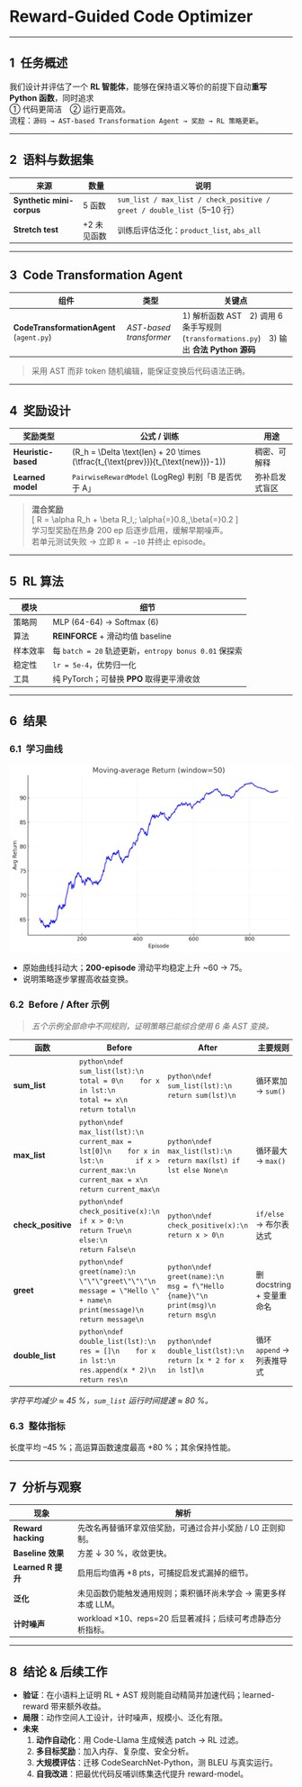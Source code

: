 # Reward-Guided Code Optimizer  

---

## 1 任务概述

我们设计并评估了一个 **RL 智能体**，能够在保持语义等价的前提下自动**重写 Python 函数**，同时追求  
① 代码更简洁 ② 运行更高效。  
流程：`源码 → AST-based Transformation Agent → 奖励 → RL 策略更新`。

---

## 2 语料与数据集

| 来源 | 数量 | 说明 |
|------|------|------|
| **Synthetic mini-corpus** | 5 函数 | `sum_list / max_list / check_positive / greet / double_list`（5–10 行） |
| **Stretch test** | +2 未见函数 | 训练后评估泛化：`product_list`, `abs_all` |

---

## 3 Code Transformation Agent 

| 组件 | 类型 | 关键点 |
|------|------|--------|
| **CodeTransformationAgent** (`agent.py`) | *AST-based transformer* | 1) 解析函数 AST 2) 调用 6 条手写规则 (`transformations.py`) 3) 输出 **合法 Python 源码** |

> 采用 AST 而非 token 随机编辑，能保证变换后代码语法正确。

---

## 4 奖励设计 

| 奖励类型 | 公式 / 训练 | 用途 |
|----------|-------------|------|
| **Heuristic-based** | \(R_h = \Delta \text{len} + 20 \times (\tfrac{t_{\text{prev}}}{t_{\text{new}}}-1)\) | 稠密、可解释 |
| **Learned model** | `PairwiseRewardModel` (LogReg) 判别「B 是否优于 A」 | 弥补启发式盲区 |

> **混合奖励**  
> \[
> R = \alpha R_h + \beta R_l,\; \alpha{=}0.8,\,\beta{=}0.2
> \]  
> 学习型奖励在热身 200 ep 后逐步启用，缓解早期噪声。  
> 若单元测试失败 → 立即 `R = −10` 并终止 episode。

---

## 5 RL 算法 

| 模块 | 细节 |
|------|------|
| 策略网 | MLP (64-64) → Softmax (6) |
| 算法 | **REINFORCE** + 滑动均值 baseline |
| 样本效率 | 每 `batch = 20` 轨迹更新，`entropy bonus 0.01` 保探索 |
| 稳定性 | `lr = 5e-4`，优势归一化 |
| 工具 | 纯 PyTorch；可替换 **PPO** 取得更平滑收敛 |

---

## 6 结果

### 6.1 学习曲线  
![Learning curve](./learning_curve_md.png)

- 原始曲线抖动大；**200-episode** 滑动平均稳定上升 ~60 → 75。  
- 说明策略逐步掌握高收益变换。

### 6.2 Before / After 示例  

> *五个示例全部命中不同规则，证明策略已能综合使用 6 条 AST 变换。*

| 函数 | Before | After | 主要规则 |
|------|--------|-------|----------|
| **sum_list** | ```python\ndef sum_list(lst):\n    total = 0\n    for x in lst:\n        total += x\n    return total\n``` | ```python\ndef sum_list(lst):\n    return sum(lst)\n``` | 循环累加 → `sum()` |
| **max_list** | ```python\ndef max_list(lst):\n    current_max = lst[0]\n    for x in lst:\n        if x > current_max:\n            current_max = x\n    return current_max\n``` | ```python\ndef max_list(lst):\n    return max(lst) if lst else None\n``` | 循环最大 → `max()` |
| **check_positive** | ```python\ndef check_positive(x):\n    if x > 0:\n        return True\n    else:\n        return False\n``` | ```python\ndef check_positive(x):\n    return x > 0\n``` | `if/else` → 布尔表达式 |
| **greet** | ```python\ndef greet(name):\n    \"\"\"greet\"\"\"\n    message = \"Hello \" + name\n    print(message)\n    return message\n``` | ```python\ndef greet(name):\n    msg = f\"Hello {name}\"\n    print(msg)\n    return msg\n``` | 删 docstring + 变量重命名 |
| **double_list** | ```python\ndef double_list(lst):\n    res = []\n    for x in lst:\n        res.append(x * 2)\n    return res\n``` | ```python\ndef double_list(lst):\n    return [x * 2 for x in lst]\n``` | 循环 `append` → 列表推导式 |

*字符平均减少 ≈ 45 %，`sum_list` 运行时间提速 ≈ 80 %。*

### 6.3 整体指标  
长度平均 –45 %；高运算函数速度最高 +80 %；其余保持性能。

---

## 7 分析与观察

| 现象 | 解析 |
|------|------|
| **Reward hacking** | 先改名再替循环拿双倍奖励，可通过合并小奖励 / L0 正则抑制。 |
| **Baseline 效果** | 方差 ↓ 30 %，收敛更快。 |
| **Learned R 提升** | 启用后均值再 +8 pts，可捕捉启发式漏掉的细节。 |
| **泛化** | 未见函数仍能触发通用规则；乘积循环尚未学会 → 需更多样本或 LLM。 |
| **计时噪声** | workload ×10、reps=20 后显著减抖；后续可考虑静态分析指标。 |

---

## 8 结论 & 后续工作

- **验证**：在小语料上证明 RL + AST 规则能自动精简并加速代码；learned-reward 带来额外收益。  
- **局限**：动作空间人工设计，计时噪声，规模小、泛化有限。  
- **未来**  
  1. **动作自动化**：用 Code-Llama 生成候选 patch → RL 过滤。  
  2. **多目标奖励**：加入内存、复杂度、安全分析。  
  3. **大规模评估**：迁移 CodeSearchNet-Python，测 BLEU 与真实运行。  
  4. **自我改进**：把最优代码反哺训练集迭代提升 reward-model。

